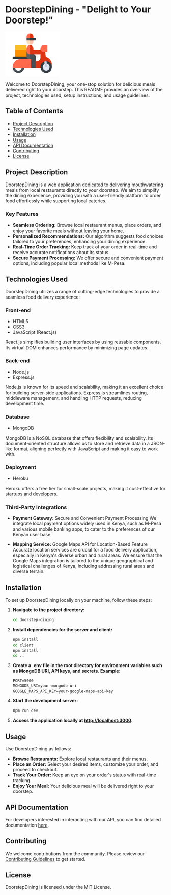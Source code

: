 # DoorstepDining - "Delight to Your Doorstep!"

![DoorstepDining Logo](Logo.png)

Welcome to DoorstepDining, your one-stop solution for delicious meals delivered right to your doorstep. This README provides an overview of the project, technologies used, setup instructions, and usage guidelines.

## Table of Contents
- [Project Description](#project-description)
- [Technologies Used](#technologies-used)
- [Installation](#installation)
- [Usage](#usage)
- [API Documentation](#api-documentation)
- [Contributing](#contributing)
- [License](#license)

## Project Description
DoorstepDining is a web application dedicated to delivering mouthwatering meals from local restaurants directly to your doorstep. We aim to simplify the dining experience, providing you with a user-friendly platform to order food effortlessly while supporting local eateries.

### Key Features
- **Seamless Ordering:** Browse local restaurant menus, place orders, and enjoy your favorite meals without leaving your home.
- **Personalized Recommendations:** Our algorithm suggests food choices tailored to your preferences, enhancing your dining experience.
- **Real-Time Order Tracking:** Keep track of your order in real-time and receive accurate notifications about its status.
- **Secure Payment Processing:** We offer secure and convenient payment options, including popular local methods like M-Pesa.

## Technologies Used
DoorstepDining utilizes a range of cutting-edge technologies to provide a seamless food delivery experience:

### Front-end
- HTML5
- CSS3
- JavaScript (React.js)

React.js simplifies building user interfaces by using reusable components. Its virtual DOM enhances performance by minimizing page updates.

### Back-end
- Node.js
- Express.js

Node.js is known for its speed and scalability, making it an excellent choice for building server-side applications. Express.js streamlines routing, middleware management, and handling HTTP requests, reducing development time.

### Database
- MongoDB

MongoDB is a NoSQL database that offers flexibility and scalability. Its document-oriented structure allows us to store and retrieve data in a JSON-like format, aligning perfectly with JavaScript and making it easy to work with.

### Deployment
- Heroku

Heroku offers a free tier for small-scale projects, making it cost-effective for startups and developers.

### Third-Party Integrations
- **Payment Gateway:** Secure and Convenient Payment Processing
  We integrate local payment options widely used in Kenya, such as M-Pesa and various mobile banking apps, to cater to the preferences of our Kenyan user base.

- **Mapping Service:** Google Maps API for Location-Based Feature
  Accurate location services are crucial for a food delivery application, especially in Kenya's diverse urban and rural areas. We ensure that the Google Maps integration is tailored to the unique geographical and logistical challenges of Kenya, including addressing rural areas and diverse terrain.

## Installation

To set up DoorstepDining locally on your machine, follow these steps:

1. **Navigate to the project directory:**

    ```bash
    cd doorstep-dining
    ```

2. **Install dependencies for the server and client:**

    ```bash
    npm install
    cd client
    npm install
    cd ..
    ```

3. **Create a .env file in the root directory for environment variables such as MongoDB URI, API keys, and secrets. Example:**

    ```env
    PORT=5000
    MONGODB_URI=your-mongodb-uri
    GOOGLE_MAPS_API_KEY=your-google-maps-api-key
    ```

4. **Start the development server:**

    ```bash
    npm run dev
    ```

5. **Access the application locally at [http://localhost:3000](http://localhost:3000).**

## Usage

Use DoorstepDining as follows:

- **Browse Restaurants:** Explore local restaurants and their menus.
- **Place an Order:** Select your desired items, customize your order, and proceed to checkout.
- **Track Your Order:** Keep an eye on your order's status with real-time tracking.
- **Enjoy Your Meal:** Your delicious meal will be delivered right to your doorstep.

## API Documentation

For developers interested in interacting with our API, you can find detailed documentation [here](link-to-your-api-docs).

## Contributing

We welcome contributions from the community. Please review our [Contributing Guidelines](CONTRIBUTING.md) to get started.

## License

DoorstepDining is licensed under the MIT License.

